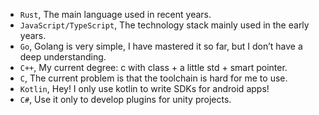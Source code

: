 - `Rust`, The main language used in recent years.
- `JavaScript/TypeScript`, The technology stack mainly used in the early years.
- `Go`, Golang is very simple, I have mastered it so far, but I don’t have a deep understanding.
- `C++`, My current degree: c with class + a little std + smart pointer.
- `C`, The current problem is that the toolchain is hard for me to use.
- `Kotlin`, Hey! I only use kotlin to write SDKs for android apps!
- `C#`, Use it only to develop plugins for unity projects.
